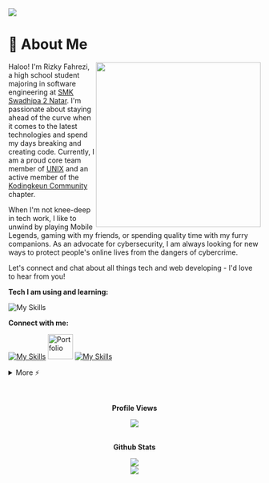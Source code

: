 <img src="https://camo.githubusercontent.com/d348976f3419cd09cf731439742c1b889e3f3cd8e04b2e72e7a219d85b049c37/68747470733a2f2f636c6f75642d6c66697532373079302d6861636b2d636c75622d626f742e76657263656c2e6170702f30666f6f7465722e706e67" >

# 🚀 About Me

<img align="right" src="https://i.imgur.com/840b0PX.gif" width="329">
<p align="left">Haloo! I'm Rizky Fahrezi, a high school student majoring in software engineering at <a href="#">SMK Swadhipa 2 Natar</a>. I'm passionate about staying ahead of the curve when it comes to the latest technologies and spend my days breaking and creating code. Currently, I am a proud core team member of <a href="#">UNIX</a> and an active member of the <a href="#">Kodingkeun Community</a></a> chapter.

When I'm not knee-deep in tech work, I like to unwind by playing Mobile Legends, gaming with my friends, or spending quality time with my furry companions. As an advocate for cybersecurity, I am always looking for new ways to protect people's online lives from the dangers of cybercrime.

Let's connect and chat about all things tech and web developing - I'd love to hear from you!</br>

</p>

**Tech I am using and learning:**

![My Skills](https://skillicons.dev/icons?i=php,html,css,js,mysql,git,github,wordpress,bootstrap,replit,vscode,&theme=dark&perline=9)

**Connect with me:**

[![My Skills](https://skillicons.dev/icons?i=instagram)](https://instagram.com/rzkyfhrzi21/)
<a href="https://rzkyfhrzi21.gihub.io"><img href="https://rzkyfhrzi21.gihub.io" src="https://i.imgur.com/JXfZmZy.png" alt="Portfolio" width="50"></a>
[![My Skills](https://skillicons.dev/icons?i=replit)](https://replit.com/@rzkyfhrzi21/)

<details>
  <summary>More ⚡</summary>
<div align="center">
<!-- <p align="center"> 📊 My Github Stats</p> -->
<p align="center"> 
</br></br>
<p><b>Profile Views</b></p>
	<img src="https://profile-counter.glitch.me/%7Brzkyfhrzi21%7D/count.svg"> </br></br>
<p><b>Github Stats</b></p>
    <img src="https://github-readme-stats.vercel.app/api?username=rzkyfhrzi21&theme=midnight-purple"> </br>
    <img src="https://github-readme-streak-stats.herokuapp.com/?user=rzkyfhrzi21&theme=midnight-purple"> </br></br>
</p>

<p><b>Holopin Badges</b></p>

[![An image of @rzkyfhrzi21's Holopin badges, which is a link to view their full Holopin profile](https://www.holopin.me/rzkyhxr21)](https://www.holopin.io/@rzkyhxr21)

<details>
<summary><b>-_-</b></summary>

![rickroll](https://www.icegif.com/wp-content/uploads/rickroll-icegif-4.gif)

</details>
</details>
</div>

<div align="center">
<!-- 
![snake gif](https://github.com/rzkyfhrzi21/rzkyfhrzi21/blob/output/github-contribution-grid-snake.svg) -->
</br></br>
<p><b>Profile Views</b></p>
	<img src="https://profile-counter.glitch.me/%7Brzkyfhrzi21%7D/count.svg"> </br></br>
<p><b>Github Stats</b></p>
    <img src="https://github-readme-stats.vercel.app/api?username=rzkyfhrzi21&theme=midnight-purple"> </br>
    <img src="https://github-readme-streak-stats.herokuapp.com/?user=rzkyfhrzi21&theme=midnight-purple"> </br></br>
</p>
</div>
